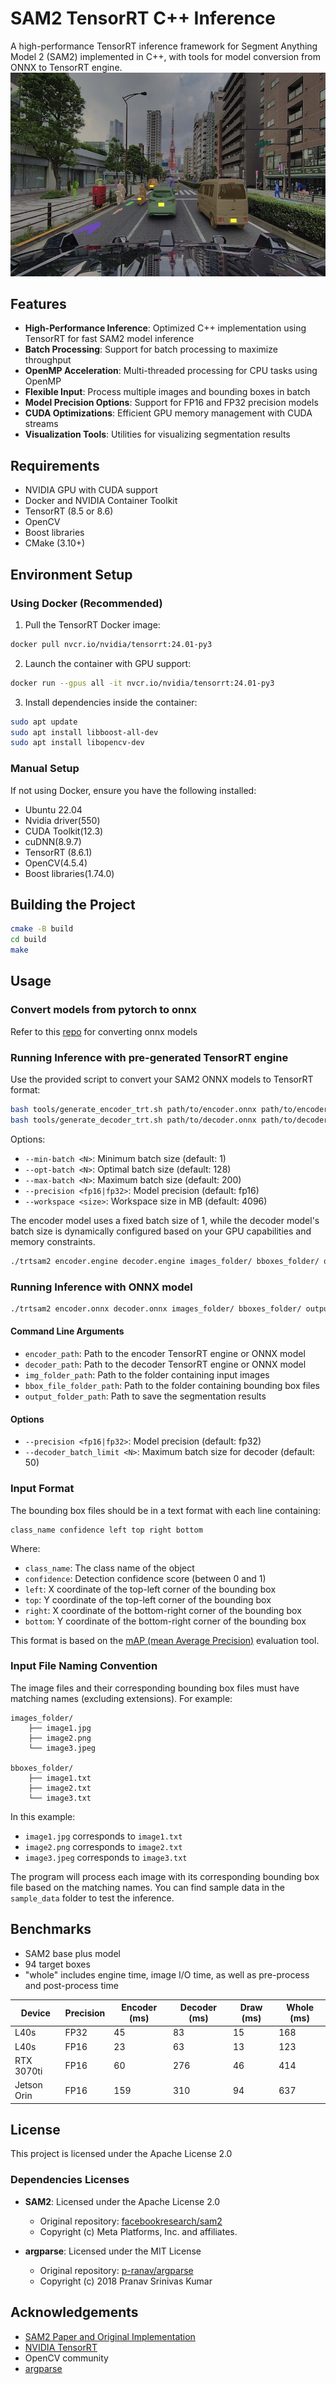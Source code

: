 # SAM2 TensorRT C++ Inference

A high-performance TensorRT inference framework for Segment Anything Model 2 (SAM2) implemented in C++, with tools for model conversion from ONNX to TensorRT engine.
![SAM2 TensorRT C++ Inference](assets/thumbnail.png)

## Features

- **High-Performance Inference**: Optimized C++ implementation using TensorRT for fast SAM2 model inference
- **Batch Processing**: Support for batch processing to maximize throughput
- **OpenMP Acceleration**: Multi-threaded processing for CPU tasks using OpenMP
- **Flexible Input**: Process multiple images and bounding boxes in batch
- **Model Precision Options**: Support for FP16 and FP32 precision models
- **CUDA Optimizations**: Efficient GPU memory management with CUDA streams
- **Visualization Tools**: Utilities for visualizing segmentation results

## Requirements

- NVIDIA GPU with CUDA support
- Docker and NVIDIA Container Toolkit
- TensorRT (8.5 or 8.6)
- OpenCV
- Boost libraries
- CMake (3.10+)

## Environment Setup

### Using Docker (Recommended)

1. Pull the TensorRT Docker image:
```bash
docker pull nvcr.io/nvidia/tensorrt:24.01-py3
```

2. Launch the container with GPU support:
```bash
docker run --gpus all -it nvcr.io/nvidia/tensorrt:24.01-py3
```

3. Install dependencies inside the container:
```bash
sudo apt update
sudo apt install libboost-all-dev
sudo apt install libopencv-dev
```

### Manual Setup

If not using Docker, ensure you have the following installed:
- Ubuntu 22.04
- Nvidia driver(550)
- CUDA Toolkit(12.3)
- cuDNN(8.9.7)
- TensorRT (8.6.1)
- OpenCV(4.5.4)
- Boost libraries(1.74.0)

## Building the Project

```bash
cmake -B build
cd build
make
```

## Usage

### Convert models from pytorch to onnx

Refer to this [repo](https://github.com/tier4/sam2_pytorch2onnx) for converting onnx models

### Running Inference with pre-generated TensorRT engine

Use the provided script to convert your SAM2 ONNX models to TensorRT format:

```bash
bash tools/generate_encoder_trt.sh path/to/encoder.onnx path/to/encoder.engine [options]
bash tools/generate_decoder_trt.sh path/to/decoder.onnx path/to/decoder.engine [options]
```

Options:
- `--min-batch <N>`: Minimum batch size (default: 1)
- `--opt-batch <N>`: Optimal batch size (default: 128)
- `--max-batch <N>`: Maximum batch size (default: 200)
- `--precision <fp16|fp32>`: Model precision (default: fp16)
- `--workspace <size>`: Workspace size in MB (default: 4096)

The encoder model uses a fixed batch size of 1, while the decoder model's batch size is dynamically configured based on your GPU capabilities and memory constraints.

```bash
./trtsam2 encoder.engine decoder.engine images_folder/ bboxes_folder/ output_folder/ [options]
```

### Running Inference with ONNX model

```bash
./trtsam2 encoder.onnx decoder.onnx images_folder/ bboxes_folder/ output_folder/ [options]
```

#### Command Line Arguments

- `encoder_path`: Path to the encoder TensorRT engine or ONNX model
- `decoder_path`: Path to the decoder TensorRT engine or ONNX model
- `img_folder_path`: Path to the folder containing input images
- `bbox_file_folder_path`: Path to the folder containing bounding box files
- `output_folder_path`: Path to save the segmentation results

#### Options

- `--precision <fp16|fp32>`: Model precision (default: fp32)
- `--decoder_batch_limit <N>`: Maximum batch size for decoder (default: 50)

### Input Format

The bounding box files should be in a text format with each line containing:
```
class_name confidence left top right bottom
```

Where:
- `class_name`: The class name of the object
- `confidence`: Detection confidence score (between 0 and 1)
- `left`: X coordinate of the top-left corner of the bounding box
- `top`: Y coordinate of the top-left corner of the bounding box
- `right`: X coordinate of the bottom-right corner of the bounding box
- `bottom`: Y coordinate of the bottom-right corner of the bounding box

This format is based on the [mAP (mean Average Precision)](https://github.com/Cartucho/mAP) evaluation tool.

### Input File Naming Convention

The image files and their corresponding bounding box files must have matching names (excluding extensions). For example:

```
images_folder/
    ├── image1.jpg
    ├── image2.png
    └── image3.jpeg

bboxes_folder/
    ├── image1.txt
    ├── image2.txt
    └── image3.txt
```

In this example:
- `image1.jpg` corresponds to `image1.txt`
- `image2.png` corresponds to `image2.txt`
- `image3.jpeg` corresponds to `image3.txt`

The program will process each image with its corresponding bounding box file based on the matching names. You can find sample data in the `sample_data` folder to test the inference.

## Benchmarks
- SAM2 base plus model
- 94 target boxes
- "whole" includes engine time, image I/O time, as well as pre-process and post-process time

| Device | Precision | Encoder (ms) | Decoder (ms) | Draw (ms) | Whole (ms) |
|--------|-----------|------------|--------------|--------------|------------|
| L40s | FP32 | 45 | 83 | 15 | 168 |
| L40s | FP16 | 23 | 63 | 13 | 123 |
| RTX 3070ti | FP16 | 60 | 276 | 46 | 414 |
| Jetson Orin | FP16 | 159 | 310 | 94 | 637 |


## License

This project is licensed under the Apache License 2.0

### Dependencies Licenses

- **SAM2**: Licensed under the Apache License 2.0
  - Original repository: [facebookresearch/sam2](https://github.com/facebookresearch/sam2)
  - Copyright (c) Meta Platforms, Inc. and affiliates.

- **argparse**: Licensed under the MIT License
  - Original repository: [p-ranav/argparse](https://github.com/p-ranav/argparse)
  - Copyright (c) 2018 Pranav Srinivas Kumar

## Acknowledgements

- [SAM2 Paper and Original Implementation](https://github.com/facebookresearch/sam2)
- [NVIDIA TensorRT](https://developer.nvidia.com/tensorrt)
- OpenCV community
- [argparse](https://github.com/p-ranav/argparse)
